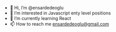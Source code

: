 - 👋 Hi, I’m @ensardedeoglu
- 👀 I’m interested in Javascript enty level positions 
- 🌱 I’m currently learning React
- 📫 How to reach me ensardedeoglu@gmail.com

<!---
ensardedeoglu/ensardedeoglu is a ✨ special ✨ repository because its `README.md` (this file) appears on your GitHub profile.
You can click the Preview link to take a look at your changes.
--->
